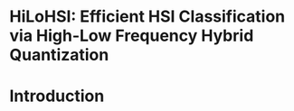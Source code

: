 # HiLoHSI: Efficient HSI Classification via High-Low Frequency Hybrid Quantization
# Introduction


